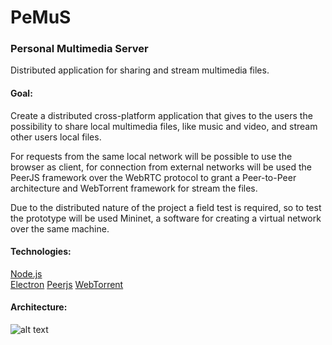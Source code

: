 # PeMuS

### Personal Multimedia Server

Distributed application for sharing and stream multimedia files.


#### Goal: 

Create a distributed cross-platform application that gives to the users the possibility to share local multimedia files, like music and video, and stream other users local files.

For requests from the same local network will be possible to use the browser as client, for connection from external networks will be used the PeerJS framework over the WebRTC protocol to grant a Peer-to-Peer architecture and WebTorrent framework for stream the files.

Due to the distributed nature of the project a field test is required, so to test the prototype will be used Mininet, a software for creating a virtual network over the same machine.


#### Technologies:
[Node.js](https://nodejs.org/it/)	
[Electron](https://electronjs.org/)
[Peerjs](https://github.com/peers/peerjs)
[WebTorrent](https://webtorrent.io/intro)



#### Architecture:

![alt text](https://ibb.co/gN3sLd)


